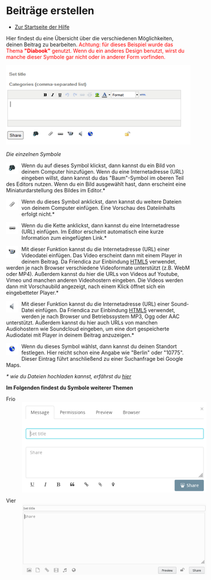 Beiträge erstellen
=================

* [Zur Startseite der Hilfe](help)

Hier findest du eine Übersicht über die verschiedenen Möglichkeiten, deinen Beitrag zu bearbeiten. 
<span style="color: red;">
Achtung: für dieses Beispiel wurde das Thema <b>"Diabook"</b> genutzt. 
Wenn du ein anderes Design benutzt, wirst du manche dieser Symbole gar nicht oder in anderer Form vorfinden.
</span>

<img src="doc/img/friendica_rich_editor.png" width="538" height="218" alt="editor">

<i>Die einzelnen Symbole</i>

<img src="doc/img/camera.png" alt="editor" align="left" style="margin: 0 10px 10px 0;"> Wenn du auf dieses Symbol klickst, dann kannst du ein Bild von deinem Computer hinzufügen. 
Wenn du eine Internetadresse (URL) eingeben willst, dann kannst du das "Baum"-Symbol im oberen Teil des Editors nutzen. 
Wenn du ein Bild ausgewählt hast, dann erscheint eine Miniaturdarstellung des Bildes im Editor.*
<p style="clear:both;"></p>

<img src="doc/img/paper_clip.png" alt="paper_clip" align="left" style="margin: 0 10px 10px 0;"> Wenn du dieses Symbol anklickst, dann kannst du weitere Dateien von deinem Computer einfügen. Eine Vorschau des Dateiinhalts erfolgt nicht.*
<p style="clear:both;"></p>

<img src="doc/img/chain.png" alt="chain" align="left" style="margin: 0 10px 10px 0;"> Wenn du die Kette anklickst, dann kannst du eine Internetadresse (URL) einfügen. 
Im Editor erscheint automatisch eine kurze Information zum eingefügten Link.*
<p style="clear:both;"></p>

<img src="doc/img/video.png" alt="video" align="left" style="margin: 0 10px 10px 0;"> Mit dieser Funktion kannst du die Internetadresse (URL) einer Videodatei einfügen. 
Das Video erscheint dann mit einem Player in deinem Beitrag. 
Da Friendica zur Einbindung [HTML5](http://en.wikipedia.org/wiki/HTML5_video) verwendet, werden je nach Browser verschiedene Videoformate unterstützt (z.B. WebM oder MP4). 
Außerdem kannst du hier die URLs von Videos auf Youtube, Vimeo und manchen anderen Videohostern eingeben. 
Die Videos werden dann mit Vorschaubild angezeigt, nach einem Klick öffnet sich ein eingebetteter Player.*
<p style="clear:both;"></p>

<img src="doc/img/mic.png" alt="mic" align="left" style="margin: 0 10px 10px 0;"> Mit dieser Funktion kannst du die Internetadresse (URL) einer Sound-Datei einfügen. 
Da Friendica zur Einbindung [HTML5](http://en.wikipedia.org/wiki/HTML5_video) verwendet, werden je nach Browser und Betriebssystem MP3, Ogg oder AAC unterstützt. 
Außerdem kannst du hier auch URLs von manchen Audiohostern wie Soundcloud eingeben, um eine dort gespeicherte Audiodatei mit Player in deinem Beitrag anzuzeigen.*
<p style="clear:both;"></p>

<img src="doc/img/globe.png" alt="globe" align="left" style="margin: 0 10px 10px 0;"> Wenn du dieses Symbol wählst, dann kannst du deinen Standort festlegen. 
Hier reicht schon eine Angabe wie "Berlin" oder "10775". 
Dieser Eintrag führt anschließend zu einer Suchanfrage bei Google Maps.
<p style="clear:both;"></p>

<i>* wie du Dateien hochladen kannst, erfährst du [hier](help/FAQ#upload)</i>

**Im Folgenden findest du Symbole weiterer Themen**

Frio  <img src="doc/img/editor_frio.png" alt="frio.png" style="padding-left: 44px; vertical-align:middle;">

Vier  <img src="doc/img/editor_vier.png" alt="vier.png" style="padding-left: 44px; vertical-align:middle;">
